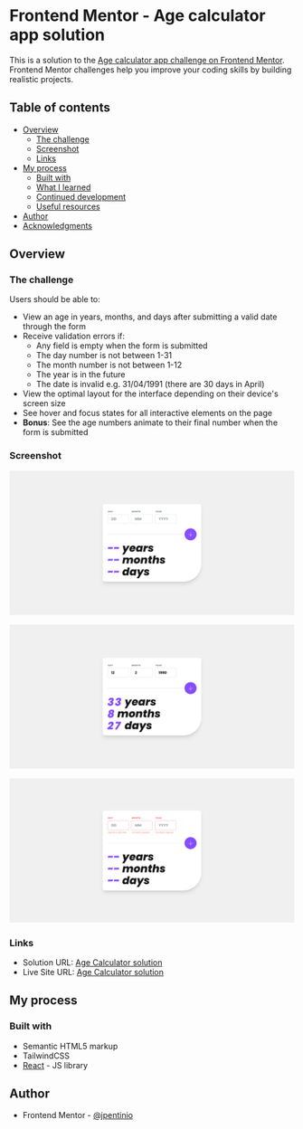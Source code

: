 # Frontend Mentor - Age calculator app solution

This is a solution to the [Age calculator app challenge on Frontend Mentor](https://www.frontendmentor.io/challenges/age-calculator-app-dF9DFFpj-Q). Frontend Mentor challenges help you improve your coding skills by building realistic projects. 

## Table of contents

- [Overview](#overview)
  - [The challenge](#the-challenge)
  - [Screenshot](#screenshot)
  - [Links](#links)
- [My process](#my-process)
  - [Built with](#built-with)
  - [What I learned](#what-i-learned)
  - [Continued development](#continued-development)
  - [Useful resources](#useful-resources)
- [Author](#author)
- [Acknowledgments](#acknowledgments)

## Overview

### The challenge

Users should be able to:

- View an age in years, months, and days after submitting a valid date through the form
- Receive validation errors if:
  - Any field is empty when the form is submitted
  - The day number is not between 1-31
  - The month number is not between 1-12
  - The year is in the future
  - The date is invalid e.g. 31/04/1991 (there are 30 days in April)
- View the optimal layout for the interface depending on their device's screen size
- See hover and focus states for all interactive elements on the page
- **Bonus**: See the age numbers animate to their final number when the form is submitted

### Screenshot

![calculator-screenshot1](./public/calculator-screenshot1.png)

![calculator-screenshot2](./public/calculator-screenshot2.png)

![calculator-screenshot3](./public/calculator-screenshot3.png)


### Links

- Solution URL: [Age Calculator solution](https://www.frontendmentor.io/solutions/age-calculator-app-using-reacttailwindcss-and-reactanimatednumbers-iGjgNUQFk1)
- Live Site URL: [Age Calculator solution](https://age-calculator-sage-nu.vercel.app/)

## My process

### Built with

- Semantic HTML5 markup
- TailwindCSS
- [React](https://reactjs.org/) - JS library

## Author

- Frontend Mentor - [@jpentinio](https://www.frontendmentor.io/profile/jpentinio)
